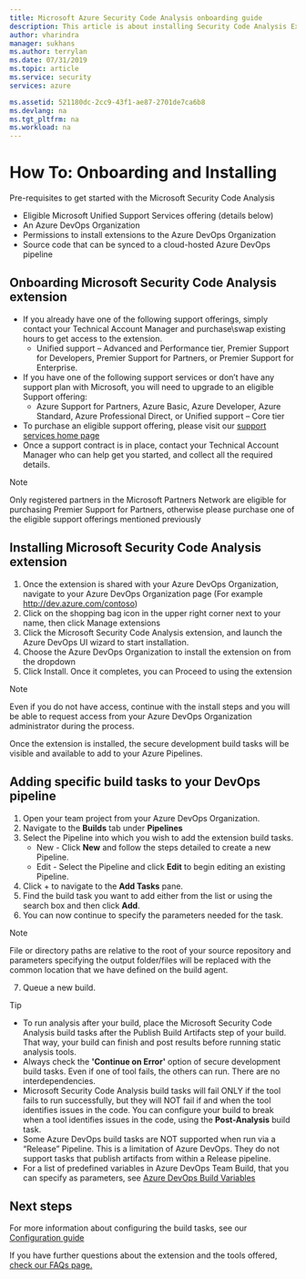 ```yaml
---
title: Microsoft Azure Security Code Analysis onboarding guide
description: This article is about installing Security Code Analysis Extension
author: vharindra
manager: sukhans
ms.author: terrylan
ms.date: 07/31/2019
ms.topic: article
ms.service: security
services: azure

ms.assetid: 521180dc-2cc9-43f1-ae87-2701de7ca6b8
ms.devlang: na
ms.tgt_pltfrm: na
ms.workload: na
---
```


# How To: Onboarding and Installing

Pre-requisites to get started with the Microsoft Security Code Analysis
  - Eligible Microsoft Unified Support Services offering (details below)
  - An Azure DevOps Organization
  - Permissions to install extensions to the Azure DevOps Organization
  - Source code that can be synced to a cloud-hosted Azure DevOps pipeline


## Onboarding Microsoft Security Code Analysis extension

- If you already have one of the following support offerings, simply contact your Technical Account Manager and purchase\swap existing hours to get access to the extension.
   - Unified support – Advanced and Performance tier, Premier Support for Developers, Premier Support for Partners, or Premier Support for Enterprise.
- If you have one of the following support services or don’t have any support plan with Microsoft, you will need to upgrade to an eligible Support offering:
   - Azure Support for Partners, Azure Basic, Azure Developer, Azure Standard, Azure Professional Direct, or Unified support – Core tier
- To purchase an eligible support offering, please visit our [support services home page](https://www.microsoft.com/enterprise/services/support)
- Once a support contract is in place, contact your Technical Account Manager who can help get you started, and collect all the required details.
 
>[!NOTE]
> Only registered partners in the Microsoft Partners Network are eligible for purchasing Premier Support for Partners, otherwise please purchase one of the eligible support offerings mentioned previously

## Installing Microsoft Security Code Analysis extension

1. Once the extension is shared with your Azure DevOps Organization, navigate to your Azure DevOps Organization page (For example http://dev.azure.com/contoso)
2. Click on the shopping bag icon in the upper right corner next to your name, then click Manage extensions 
3. Click the Microsoft Security Code Analysis extension, and launch the Azure DevOps UI wizard to start installation.
4. Choose the Azure DevOps Organization to install the extension on from the dropdown
5. Click Install. Once it completes, you can Proceed to using the extension

>[!NOTE]
> Even if you do not have access, continue with the install steps and you will be able to request access from your Azure DevOps Organization administrator during the process.
>
Once the extension is installed, the secure development build tasks will be visible and available to add to your Azure Pipelines.

## Adding specific build tasks to your DevOps pipeline

1. Open your team project from your Azure DevOps Organization.
2. Navigate to the **Builds** tab under **Pipelines** 
3. Select the Pipeline into which you wish to add the extension build tasks. 
   - New - Click **New** and follow the steps detailed to create a new Pipeline.
   - Edit - Select the Pipeline and click **Edit** to begin editing an existing Pipeline.
4. Click + to navigate to the **Add Tasks** pane.
5. Find the build task you want to add either from the list or using the search box and then click **Add**. 
6. You can now continue to specify the parameters needed for the task.
>[!NOTE]
>File or directory paths are relative to the root of your source repository and parameters specifying the output folder/files will be replaced with the common location that we have defined on the build agent.

7. Queue a new build.
> [!TIP]
>  - To run analysis after your build, place the Microsoft Security Code Analysis build tasks after the Publish Build Artifacts step of your build. That way, your build can finish and post results before running static analysis tools.
>  - Always check the **'Continue on Error'** option of secure development build tasks. Even if one of tool fails, the others can run. There are no interdependencies.
>  - Microsoft Security Code Analysis build tasks will fail ONLY if the tool fails to run successfully, but they will NOT fail if and when the tool identifies issues in the code. You can configure your build to break when a tool identifies issues in the code, using the **Post-Analysis** build task.
>  - Some Azure DevOps build tasks are NOT supported when run via a “Release” Pipeline. This is a limitation of Azure DevOps. They do not support tasks that publish artifacts from within a Release pipeline.
>  - For a list of predefined variables in Azure DevOps Team Build, that you can specify as parameters, see [Azure DevOps Build Variables](https://docs.microsoft.com/azure/devops/pipelines/build/variables?tabs=batch&view=vsts)

## Next steps

For more information about configuring the build tasks, see our [Configuration guide](security-code-analysis-customize.md)

If you have further questions about the extension and the tools offered, [check our FAQs page.](security-code-analysis-faq.md)



